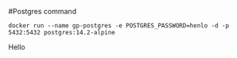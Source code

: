 #Postgres command 

`docker run --name gp-postgres -e POSTGRES_PASSWORD=henlo -d -p 5432:5432 postgres:14.2-alpine`

Hello
